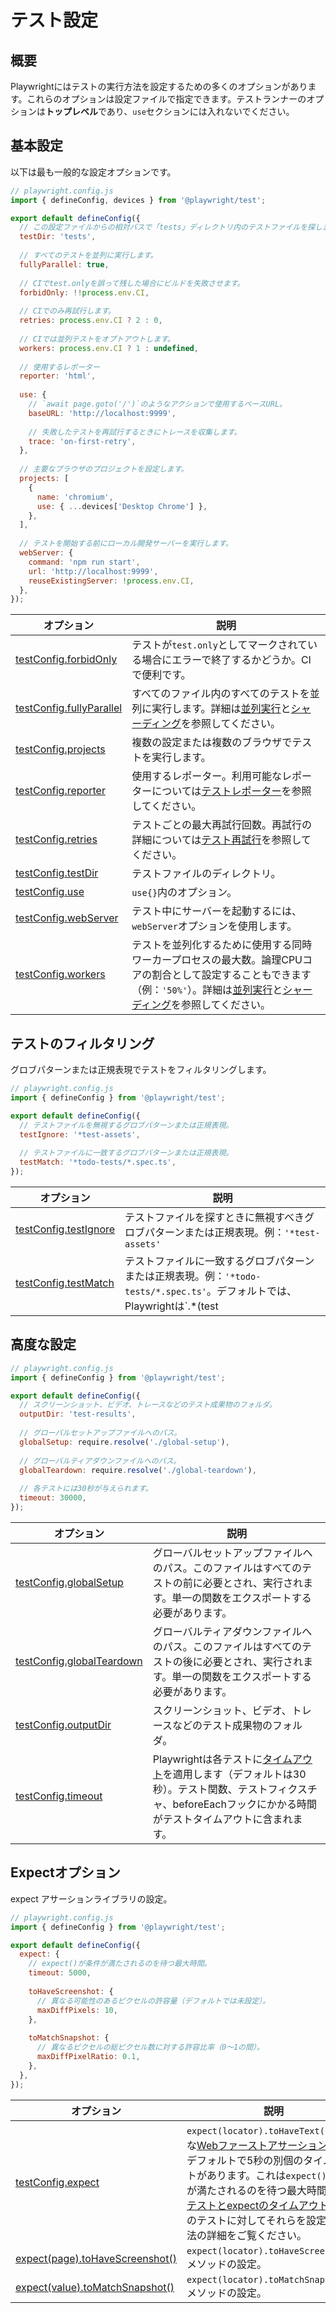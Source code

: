 # テスト設定

## 概要

Playwrightにはテストの実行方法を設定するための多くのオプションがあります。これらのオプションは設定ファイルで指定できます。テストランナーのオプションは**トップレベル**であり、`use`セクションには入れないでください。

## 基本設定

以下は最も一般的な設定オプションです。

```javascript
// playwright.config.js
import { defineConfig, devices } from '@playwright/test';

export default defineConfig({
  // この設定ファイルからの相対パスで「tests」ディレクトリ内のテストファイルを探します。
  testDir: 'tests',
  
  // すべてのテストを並列に実行します。
  fullyParallel: true,
  
  // CIでtest.onlyを誤って残した場合にビルドを失敗させます。
  forbidOnly: !!process.env.CI,
  
  // CIでのみ再試行します。
  retries: process.env.CI ? 2 : 0,
  
  // CIでは並列テストをオプトアウトします。
  workers: process.env.CI ? 1 : undefined,
  
  // 使用するレポーター
  reporter: 'html',
  
  use: {
    // `await page.goto('/')`のようなアクションで使用するベースURL。
    baseURL: 'http://localhost:9999',
    
    // 失敗したテストを再試行するときにトレースを収集します。
    trace: 'on-first-retry',
  },
  
  // 主要なブラウザのプロジェクトを設定します。
  projects: [
    {
      name: 'chromium',
      use: { ...devices['Desktop Chrome'] },
    },
  ],
  
  // テストを開始する前にローカル開発サーバーを実行します。
  webServer: {
    command: 'npm run start',
    url: 'http://localhost:9999',
    reuseExistingServer: !process.env.CI,
  },
});
```

| オプション | 説明 |
|----------|------|
| [testConfig.forbidOnly](/docs/api/class-testconfig#test-config-forbid-only) | テストが`test.only`としてマークされている場合にエラーで終了するかどうか。CIで便利です。 |
| [testConfig.fullyParallel](/docs/api/class-testconfig#test-config-fully-parallel) | すべてのファイル内のすべてのテストを並列に実行します。詳細は[並列実行](/docs/test-parallel)と[シャーディング](/docs/test-sharding)を参照してください。 |
| [testConfig.projects](/docs/api/class-testconfig#test-config-projects) | 複数の設定または複数のブラウザでテストを実行します。 |
| [testConfig.reporter](/docs/api/class-testconfig#test-config-reporter) | 使用するレポーター。利用可能なレポーターについては[テストレポーター](/docs/test-reporters)を参照してください。 |
| [testConfig.retries](/docs/api/class-testconfig#test-config-retries) | テストごとの最大再試行回数。再試行の詳細については[テスト再試行](/docs/test-retries)を参照してください。 |
| [testConfig.testDir](/docs/api/class-testconfig#test-config-test-dir) | テストファイルのディレクトリ。 |
| [testConfig.use](/docs/api/class-testconfig#test-config-use) | `use{}`内のオプション。 |
| [testConfig.webServer](/docs/api/class-testconfig#test-config-web-server) | テスト中にサーバーを起動するには、`webServer`オプションを使用します。 |
| [testConfig.workers](/docs/api/class-testconfig#test-config-workers) | テストを並列化するために使用する同時ワーカープロセスの最大数。論理CPUコアの割合として設定することもできます（例：`'50%'`）。詳細は[並列実行](/docs/test-parallel)と[シャーディング](/docs/test-sharding)を参照してください。 |

## テストのフィルタリング

グロブパターンまたは正規表現でテストをフィルタリングします。

```javascript
// playwright.config.js
import { defineConfig } from '@playwright/test';

export default defineConfig({
  // テストファイルを無視するグロブパターンまたは正規表現。
  testIgnore: '*test-assets',
  
  // テストファイルに一致するグロブパターンまたは正規表現。
  testMatch: '*todo-tests/*.spec.ts',
});
```

| オプション | 説明 |
|----------|------|
| [testConfig.testIgnore](/docs/api/class-testconfig#test-config-test-ignore) | テストファイルを探すときに無視すべきグロブパターンまたは正規表現。例：`'*test-assets'` |
| [testConfig.testMatch](/docs/api/class-testconfig#test-config-test-match) | テストファイルに一致するグロブパターンまたは正規表現。例：`'*todo-tests/*.spec.ts'`。デフォルトでは、Playwrightは`.*(test|spec).(js|ts|mjs)`ファイルを実行します。 |

## 高度な設定

```javascript
// playwright.config.js
import { defineConfig } from '@playwright/test';

export default defineConfig({
  // スクリーンショット、ビデオ、トレースなどのテスト成果物のフォルダ。
  outputDir: 'test-results',
  
  // グローバルセットアップファイルへのパス。
  globalSetup: require.resolve('./global-setup'),
  
  // グローバルティアダウンファイルへのパス。
  globalTeardown: require.resolve('./global-teardown'),
  
  // 各テストには30秒が与えられます。
  timeout: 30000,
});
```

| オプション | 説明 |
|----------|------|
| [testConfig.globalSetup](/docs/api/class-testconfig#test-config-global-setup) | グローバルセットアップファイルへのパス。このファイルはすべてのテストの前に必要とされ、実行されます。単一の関数をエクスポートする必要があります。 |
| [testConfig.globalTeardown](/docs/api/class-testconfig#test-config-global-teardown) | グローバルティアダウンファイルへのパス。このファイルはすべてのテストの後に必要とされ、実行されます。単一の関数をエクスポートする必要があります。 |
| [testConfig.outputDir](/docs/api/class-testconfig#test-config-output-dir) | スクリーンショット、ビデオ、トレースなどのテスト成果物のフォルダ。 |
| [testConfig.timeout](/docs/api/class-testconfig#test-config-timeout) | Playwrightは各テストに[タイムアウト](/docs/test-timeouts)を適用します（デフォルトは30秒）。テスト関数、テストフィクスチャ、beforeEachフックにかかる時間がテストタイムアウトに含まれます。 |

## Expectオプション

expect アサーションライブラリの設定。

```javascript
// playwright.config.js
import { defineConfig } from '@playwright/test';

export default defineConfig({
  expect: {
    // expect()が条件が満たされるのを待つ最大時間。
    timeout: 5000,
    
    toHaveScreenshot: {
      // 異なる可能性のあるピクセルの許容量（デフォルトでは未設定）。
      maxDiffPixels: 10,
    },
    
    toMatchSnapshot: {
      // 異なるピクセルの総ピクセル数に対する許容比率（0〜1の間）。
      maxDiffPixelRatio: 0.1,
    },
  },
});
```

| オプション | 説明 |
|----------|------|
| [testConfig.expect](/docs/api/class-testconfig#test-config-expect) | `expect(locator).toHaveText()`のような[Webファーストアサーション](/docs/test-assertions)には、デフォルトで5秒の別個のタイムアウトがあります。これは`expect()`が条件が満たされるのを待つ最大時間です。[テストとexpectのタイムアウト](/docs/test-timeouts)と単一のテストに対してそれらを設定する方法の詳細をご覧ください。 |
| [expect(page).toHaveScreenshot()](/docs/api/class-pageassertions#page-assertions-to-have-screenshot-1) | `expect(locator).toHaveScreenshot()`メソッドの設定。 |
| [expect(value).toMatchSnapshot()](/docs/api/class-snapshotassertions#snapshot-assertions-to-match-snapshot-1) | `expect(locator).toMatchSnapshot()`メソッドの設定。 |